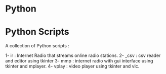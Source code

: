 # Python
Python Scripts
======================================
A collection of Python scripts :

1- ir : Internet Radio that streams online radio stations.
2- _csv : csv reader and editor using tkinter
3- mmp : internet radio with gui interface using tkinter and mplayer.
4- vplay : video player using tkinter and vlc.
